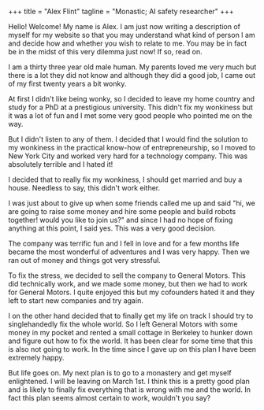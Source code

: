 +++
title = "Alex Flint"
tagline = "Monastic; AI safety researcher"
+++

Hello! Welcome! My name is Alex. I am just now writing a description of myself for my website so that you may understand what kind of person I am and decide how and whether you wish to relate to me. You may be in fact be in the midst of this very dilemma just now! If so, read on.

I am a thirty three year old male human. My parents loved me very much but there is a lot they did not know and although they did a good job, I came out of my first twenty years a bit wonky.

At first I didn't like being wonky, so I decided to leave my home country and study for a PhD at a prestigious university. This didn't fix my wonkiness but it was a lot of fun and I met some very good people who pointed me on the way.

But I didn't listen to any of them. I decided that I would find the solution to my wonkiness in the practical know-how of entrepreneurship, so I moved to New York City and worked very hard for a technology company. This was absolutely terrible and I hated it!

I decided that to really fix my wonkiness, I should get married and buy a house. Needless to say, this didn't work either.

I was just about to give up when some friends called me up and said "hi, we are going to raise some money and hire some people and build robots together! would you like to join us?" and since I had no hope of fixing anything at this point, I said yes. This was a very good decision.

The company was terrific fun and I fell in love and for a few months life became the most wonderful of adventures and I was very happy. Then we ran out of money and things got very stressful.

To fix the stress, we decided to sell the company to General Motors. This did technically work, and we made some money, but then we had to work for General Motors. I quite enjoyed this but my cofounders hated it and they left to start new companies and try again.

I on the other hand decided that to finally get my life on track I should try to singlehandedly fix the whole world. So I left General Motors with some money in my pocket and rented a small cottage in Berkeley to hunker down and figure out how to fix the world. It has been clear for some time that this is also not going to work. In the time since I gave up on this plan I have been extremely happy.

But life goes on. My next plan is to go to a monastery and get myself enlightened. I will be leaving on March 1st. I think this is a pretty good plan and is likely to finally fix everything that is wrong with me and the world. In fact this plan seems almost certain to work, wouldn't you say?
